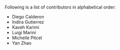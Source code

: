 Following is a list of contributors in alphabetical order:

- Diego Calderon
- Indira Gutierrez
- Kaveh Karimi
- Luigi Marini
- Michelle Pitcel
- Yan Zhao
